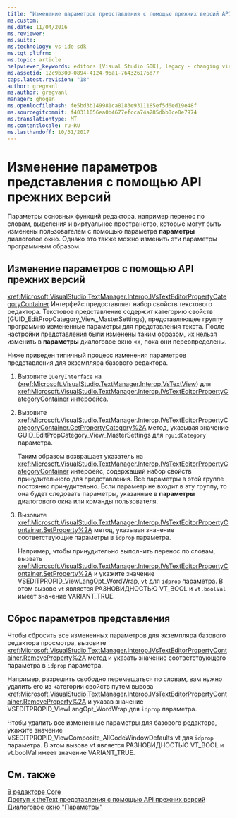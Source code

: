 ```yaml
---
title: "Изменение параметров представления с помощью прежних версий API | Документы Microsoft"
ms.custom: 
ms.date: 11/04/2016
ms.reviewer: 
ms.suite: 
ms.technology: vs-ide-sdk
ms.tgt_pltfrm: 
ms.topic: article
helpviewer_keywords: editors [Visual Studio SDK], legacy - changing view settings
ms.assetid: 12c9b300-0894-4124-96a1-764326176d77
caps.latest.revision: "18"
author: gregvanl
ms.author: gregvanl
manager: ghogen
ms.openlocfilehash: fe5bd3b149981ca8183e9311185ef5d6ed19e48f
ms.sourcegitcommit: f40311056ea0b4677efcca74a285dbb0ce0e7974
ms.translationtype: MT
ms.contentlocale: ru-RU
ms.lasthandoff: 10/31/2017
---
```

# <a name="changing-view-settings-by-using-the-legacy-api"></a>Изменение параметров представления с помощью API прежних версий
Параметры основных функций редактора, например перенос по словам, выделения и виртуальное пространство, которые могут быть изменены пользователем с помощью параметра **параметры** диалоговое окно. Однако это также можно изменить эти параметры программным образом.  
  
## <a name="changing-settings-by-using-the-legacy-api"></a>Изменение параметров с помощью API прежних версий  
 <xref:Microsoft.VisualStudio.TextManager.Interop.IVsTextEditorPropertyCategoryContainer> Интерфейс предоставляет набор свойств текстового редактора. Текстовое представление содержит категорию свойств (GUID_EditPropCategory_View_MasterSettings), представляющее группу программно измененные параметры для представления текста. После настройки представления были изменены таким образом, их нельзя изменить в **параметры** диалоговое окно «», пока они переопределены.  
  
 Ниже приведен типичный процесс изменения параметров представления для экземпляра базового редактора.  
  
1.  Вызовите `QueryInterface` на (<xref:Microsoft.VisualStudio.TextManager.Interop.VsTextView>) для <xref:Microsoft.VisualStudio.TextManager.Interop.IVsTextEditorPropertyCategoryContainer> интерфейса.  
  
2.  Вызовите <xref:Microsoft.VisualStudio.TextManager.Interop.IVsTextEditorPropertyCategoryContainer.GetPropertyCategory%2A> метод, указывая значение GUID_EditPropCategory_View_MasterSettings для `rguidCategory` параметра.  
  
     Таким образом возвращает указатель на <xref:Microsoft.VisualStudio.TextManager.Interop.IVsTextEditorPropertyCategoryContainer> интерфейс, содержащий набор свойств принудительного для представления. Все параметры в этой группе постоянно принудительно. Если параметр не входит в эту группу, то она будет следовать параметры, указанные в **параметры** диалогового окна или команды пользователя.  
  
3.  Вызовите <xref:Microsoft.VisualStudio.TextManager.Interop.IVsTextEditorPropertyContainer.SetProperty%2A> метод, указывая значение соответствующие параметры в `idprop` параметра.  
  
     Например, чтобы принудительно выполнить перенос по словам, вызвать <xref:Microsoft.VisualStudio.TextManager.Interop.IVsTextEditorPropertyContainer.SetProperty%2A> и укажите значение VSEDITPROPID_ViewLangOpt_WordWrap, `vt` для `idprop` параметра. В этом вызове `vt` является РАЗНОВИДНОСТЬЮ VT_BOOL и `vt.boolVal` имеет значение VARIANT_TRUE.  
  
## <a name="resetting-changed-view-settings"></a>Сброс параметров представления  
 Чтобы сбросить все измененных параметров для экземпляра базового редактора просмотра, вызовите <xref:Microsoft.VisualStudio.TextManager.Interop.IVsTextEditorPropertyContainer.RemoveProperty%2A> метод и указать значение соответствующего параметра в `idprop` параметра.  
  
 Например, разрешить свободно перемещаться по словам, вам нужно удалить его из категории свойств путем вызова <xref:Microsoft.VisualStudio.TextManager.Interop.IVsTextEditorPropertyContainer.RemoveProperty%2A> и указав значение VSEDITPROPID_ViewLangOpt_WordWrap для `idprop` параметра.  
  
 Чтобы удалить все измененные параметры для базового редактора, укажите значение VSEDITPROPID_ViewComposite_AllCodeWindowDefaults vt для `idprop` параметра. В этом вызове vt является РАЗНОВИДНОСТЬЮ VT_BOOL и vt.boolVal имеет значение VARIANT_TRUE.  
  
## <a name="see-also"></a>См. также  
 [В редакторе Core](../extensibility/inside-the-core-editor.md)   
 [Доступ к theText представления с помощью API прежних версий](../extensibility/accessing-thetext-view-by-using-the-legacy-api.md)   
 [Диалоговое окно "Параметры"](../ide/reference/options-dialog-box-visual-studio.md)